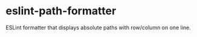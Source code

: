 eslint-path-formatter
=====================

ESLint formatter that displays absolute paths with row/column on one line.
